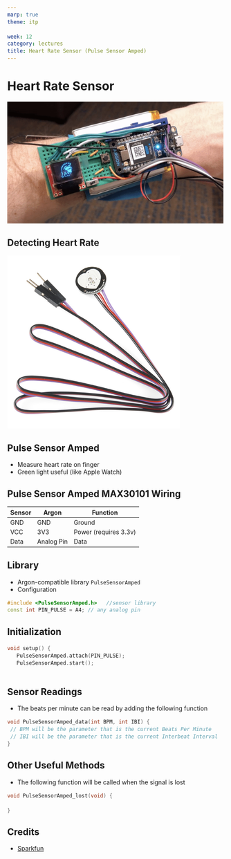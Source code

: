 ```yaml
---
marp: true
theme: itp

week: 12
category: lectures
title: Heart Rate Sensor (Pulse Sensor Amped)
---
```


<!-- headingDivider: 2 -->



# Heart Rate Sensor

<img src="lecture_smart_watch.assets/smart_watch.gif" alt="smart_watch" style="width:500px;" />

## Detecting Heart Rate

<img src="lecture_heart_rate_sensor.assets/image-20221101172350013.png" alt="image-20221101172350013" width="400px;" />

## Pulse Sensor Amped

* Measure heart rate on finger
* Green light useful (like Apple Watch)

## Pulse Sensor Amped MAX30101 Wiring

| Sensor | Argon      | Function              |
| ------ | ---------- | --------------------- |
| GND    | GND        | Ground                |
| VCC    | 3V3        | Power (requires 3.3v) |
| Data   | Analog Pin | Data                  |


## Library

- Argon-compatible library
  ```PulseSensorAmped```
- Configuration

```c++
#include <PulseSensorAmped.h>	//sensor library
const int PIN_PULSE = A4; // any analog pin


```

## Initialization

```c++
void setup() {
   PulseSensorAmped.attach(PIN_PULSE);
   PulseSensorAmped.start();
  
```

## Sensor Readings

- The beats per minute can be read by adding the following function

```c++
void PulseSensorAmped_data(int BPM, int IBI) {
 // BPM will be the parameter that is the current Beats Per Minute
 // IBI will be the parameter that is the current Interbeat Interval
}

```



## Other Useful Methods

- The following function will be called when the signal is lost

```c++
void PulseSensorAmped_lost(void) {

}
```

## Credits

- [Sparkfun](https://www.sparkfun.com/products/16474)